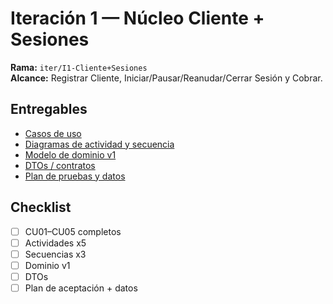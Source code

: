 # Iteración 1 — Núcleo Cliente + Sesiones
**Rama:** `iter/I1-Cliente+Sesiones`  
**Alcance:** Registrar Cliente, Iniciar/Pausar/Reanudar/Cerrar Sesión y Cobrar.

## Entregables
- [Casos de uso](./casos-uso/)
- [Diagramas de actividad y secuencia](./diagramas/)
- [Modelo de dominio v1](./modelo/dominio-v1.puml)
- [DTOs / contratos](./dtos/contratos.md)
- [Plan de pruebas y datos](./pruebas/)

## Checklist
- [ ] CU01–CU05 completos
- [ ] Actividades x5
- [ ] Secuencias x3
- [ ] Dominio v1
- [ ] DTOs
- [ ] Plan de aceptación + datos
